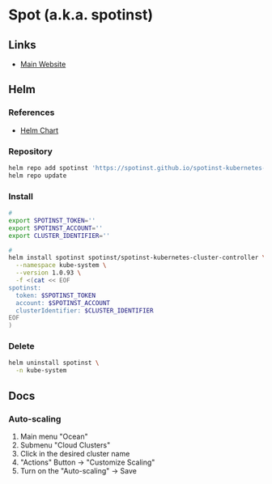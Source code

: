 # Spot (a.k.a. spotinst)

## Links

- [Main Website](https://spot.io/)

## Helm

### References

- [Helm Chart](https://github.com/spotinst/spotinst-kubernetes-helm-charts/tree/master/charts/spotinst-kubernetes-cluster-controller)

### Repository

```sh
helm repo add spotinst 'https://spotinst.github.io/spotinst-kubernetes-helm-charts'
helm repo update
```

### Install

```sh
#
export SPOTINST_TOKEN=''
export SPOTINST_ACCOUNT=''
export CLUSTER_IDENTIFIER=''

#
helm install spotinst spotinst/spotinst-kubernetes-cluster-controller \
  --namespace kube-system \
  --version 1.0.93 \
  -f <(cat << EOF
spotinst:
  token: $SPOTINST_TOKEN
  account: $SPOTINST_ACCOUNT
  clusterIdentifier: $CLUSTER_IDENTIFIER
EOF
)
```

<!-- ### Issues

#### TBD

```log
Error: rendered manifests contain a resource that already exists. Unable to continue with install: APIService "v1beta1.metrics.k8s.io" in namespace "" exists and cannot be imported into the current release: invalid ownership metadata; annotation validation error: key "meta.helm.sh/release-name" must equal "spotinst": current value is "metrics-server"
```

TODO -->

### Delete

```sh
helm uninstall spotinst \
  -n kube-system
```

## Docs

### Auto-scaling

1. Main menu "Ocean"
2. Submenu "Cloud Clusters"
3. Click in the desired cluster name
4. "Actions" Button -> "Customize Scaling"
5. Turn on the "Auto-scaling" -> Save
